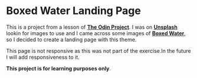 # Boxed Water Landing Page

This is a project from a lesson of [**The Odin Project**](https://www.theodinproject.com).
I was on [**Unsplash**](https://unsplash.com/pt-br) lookin for images to use and I came across some images of [**Boxed Water**](https://unsplash.com/pt-br/@boxedwater),
so I decided to create a landing page with this theme.

This page is not responsive as this was not part of the exercise.In the future I will add responsiveness to it.

**This project is for learning purposes only**.